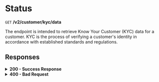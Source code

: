 # Status

`GET` **/v2/customer/kyc/data**

The endpoint is intended to retrieve Know Your Customer (KYC) data for a customer. KYC is the process of verifying a customer's identity in accordance with established standards and regulations.

## Responses

<details>
<summary><strong>200 - Success Response</strong></summary>
  
A successful request to obtain customer data within the KYC (Know Your Customer) process.
  
**Media type:** `application/json`

### Body

- **kycLevel** (string): Indicates the current KYC level of the customer.
  - *Example:* `NONE`, `KYC1`, `KYC2`, `KYC3`

- **kyc1ClientData** (object): KYC Level 1 data for the customer.
  - **status** (string): Status of KYC Level 1.
    - *Allowed values:*
      - `APPROVED`: This status indicates that the verification has been successfully completed, and all client data meets the established requirements.
      - `UNDEFINED`: This status indicates that the client's status is not defined or is unknown for some reason. It could be a temporary state when the information has not yet been received or is being processed.
      - `UNDER_REVIEW`: This status indicates that the data has been submitted for verification, but the process is not yet completed. This could be related to the need for additional verification or confirmation of data.
      - `DENIED`: This status indicates client rejection. It means that the client's data does not meet the requirements or has been rejected for some other reason.
  - **reason** (string): Reason for rejection if the status is DENIED. This is an internal rejection code.
  - **rejectFormattedMessage** (string): Message explaining the reason for rejection, intended for display on the frontend.

- **kyc2ClientData** (object): KYC Level 2 data for the customer.
  - **status** (string): Status of KYC Level 2.
    - *Allowed values:*
      - `APPROVED`: This status indicates that the verification has been successfully completed, and all client data meets the established requirements.
      - `UNDEFINED`: This status indicates that the client's status is not defined or is unknown for some reason. It could be a temporary state when the information has not yet been received or is being processed.
      - `UNDER_REVIEW`: This status indicates that the data has been submitted for verification, but the process is not yet completed. This could be related to the need for additional verification or confirmation of data.
      - `DENIED`: This status indicates client rejection. It means that the client's data does not meet the requirements or has been rejected for some other reason.
  - **reason** (string): Reason for rejection if the status is DENIED. This is an internal rejection code.
  - **rejectFormattedMessage** (string): Message explaining the reason for rejection, intended for display on the frontend.

- **kyc3ClientData** (object): KYC Level 3 data for the customer.
  - **status** (string): Status of KYC Level 3.
    - *Allowed values:*
      - `APPROVED`: This status indicates that the verification has been successfully completed, and all client data meets the established requirements.
      - `UNDEFINED`: This status indicates that the client's status is not defined or is unknown for some reason. It could be a temporary state when the information has not yet been received or is being processed.
      - `UNDER_REVIEW`: This status indicates that the data has been submitted for verification, but the process is not yet completed. This could be related to the need for additional verification or confirmation of data.
      - `DENIED`: This status indicates client rejection. It means that the client's data does not meet the requirements or has been rejected for some other reason.
  - **reason** (string): Reason for rejection if the status is DENIED. This is an internal rejection code.
  - **rejectFormattedMessage** (string): Message explaining the reason for rejection, intended for display on the frontend.

- **daysToExpireKyc** (integer): Specifies the number of days until KYC1 expires. This is applicable only to KYC1.

- **remainingAmount** (object): Information about the remaining funds in the client's account.
  - **value** (integer): The value of the remaining amount.
  - **currency** (string): The currency of the amount.

- **blockedAmount** (object): Information about the funds blocked in the client's account.
  - **value** (integer): Value of the blocked amount.
  - **currency** (string): Currency of the blocked amount.

  
**Responses example**
```json
{
  "kycLevel": "KYC_1",
  "blockedAmount": {
    "value": 0,
    "currency": "EUR"
  },
  "kyc1ClientData": {
    "reason": null,
    "status": "APPROVED",
    "rejectFormattedMessage": null
  },
  "kyc2ClientData": {
    "reason": null,
    "status": "UNDEFINED",
    "rejectFormattedMessage": null
  },
  "kyc3ClientData": {
    "reason": null,
    "status": "UNDEFINED",
    "rejectFormattedMessage": null
  },
  "daysToExpireKyc": 1207,
  "remainingAmount": {
    "value": 9599.18,
    "currency": "EUR"
  }
}
```
</details>


<details>
<summary><strong>400 - Bad Request</strong></summary>

The response status code indicates that the requested page was not found on the server.
  
- **Media type:** `application/json`
  

- **message:** string
  - Message displayed to the user.

- **field:** string
  - Specifies the field in the request that caused the error.

- **errorId:** integer
  - Identifier of the error.

- **systemId:** string
  - Identifier of the component.

- **originalMessage:** string
  - The original error message.

- **errorStackTrace:** string
  - The place where the error occurred in the code.

- **data:** object
  - Additional data related to the error, structured as key-value pairs.
    - **additionalProp1:** object
    - **additionalProp2:** object
    - **additionalProp3:** object

- **error:** string
  - Identifier of the error.

    
**Responses example**

```json
{
  "error": "COMMON",
  "errorId": 0,
  "message": "Sorry for inconvenience. We're fixing the issue. If you have urgent questions, contact support",
  "systemId": "core"
}
```

</details>
